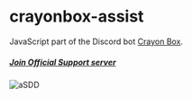 # crayonbox-assist 
JavaScript part of the Discord bot [Crayon Box].

##### [Join Official Support server]

![aSDD](https://img.shields.io/discord/542073176729976842?label=Support&logo=discord&style=social)

[Crayon Box]: https://discordapp.com/oauth2/authorize?client_id=607515524900847626&permissions=8&scope=bot
[Join Official Support server]: https://discord.gg/navbgt3
